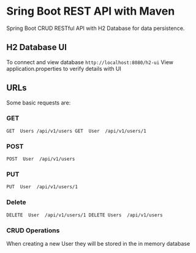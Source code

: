 # Sring Boot REST API with Maven
 Spring Boot CRUD RESTful API with H2 Database for data persistence.  

## H2 Database UI
To connect and view database
`
http://localhost:8080/h2-ui
`
View application.properties to verify details with UI

## URLs
Some basic requests are:
### GET
``
GET  Users /api/v1/users
GET  User  /api/v1/users/1 
``
### POST
`
POST  User  /api/v1/users
`
### PUT
`
PUT  User  /api/v1/users/1
`
### Delete
``
DELETE  User  /api/v1/users/1
DELETE Users  /api/v1/users
``

### CRUD Operations
When creating a new User they will be stored in the in memory database
